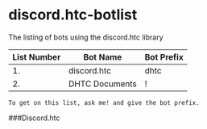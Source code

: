 # discord.htc-botlist
The listing of bots using the discord.htc library


| List Number  | Bot Name | Bot Prefix |
| ------------- | ------------- | ------------- |
| 1.  | discord.htc  | dhtc   |
| 2.  | DHTC Documents  | !   |


```xl
To get on this list, ask me! and give the bot prefix.
```
###Discord.htc
